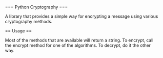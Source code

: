 === Python Cryptography ===

A library that provides a simple way for encrypting a message using various
cryptography methods.

== Usage ==

Most of the methods that are available will return a string. To encrypt,
call the encrypt method for one of the algorithms. To decrypt, do it the
other way.
